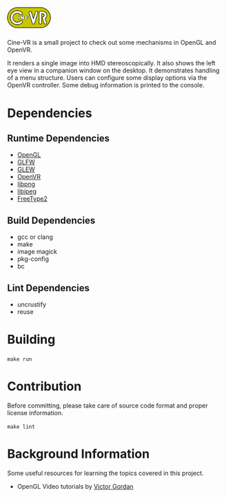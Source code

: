 <!--
SPDX-FileCopyrightText: 2025 QuantumHole <QuantumHole@github.com>

SPDX-License-Identifier: GPL-3.0-or-later
-->

# <img src="images/logo-cinevr.svg" alt="Cine-VR" width="20%" />
Cine-VR is a small project to check out some mechanisms in OpenGL and OpenVR.

It renders a single image into HMD stereoscopically.
It also shows the left eye view in a companion window on the desktop.
It demonstrates handling of a menu structure.
Users can configure some display options via the OpenVR controller.
Some debug information is printed to the console.

# Dependencies

## Runtime Dependencies
* [OpenGL](https://www.opengl.org)
* [GLFW](https://www.glfw.org/)
* [GLEW](https://www.opengl.org/sdk/libs/GLEW/)
* [OpenVR](https://github.com/ValveSoftware/openvr)
* [libpng](https://www.libpng.org/pub/png/libpng.html)
* [libjpeg](https://jpegclub.org/reference/reference-sources/)
* [FreeType2](https://freetype.org/index.html)

## Build Dependencies

* gcc or clang
* make
* image magick
* pkg-config
* bc

## Lint Dependencies

* uncrustify
* reuse

# Building

`make run`

# Contribution

Before committing, please take care of source code format and proper license information.

`make lint`

# Background Information

Some useful resources for learning the topics covered in this project.
* OpenGL Video tutorials by [Victor Gordan](https://www.youtube.com/@VictorGordan/videos)
